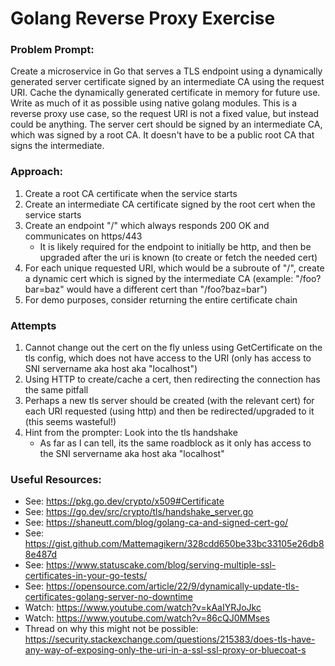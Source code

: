 
# Golang Reverse Proxy Exercise

### Problem Prompt:

Create a microservice in Go that serves a TLS endpoint using a dynamically generated server certificate signed by an intermediate CA using the request URI. Cache the dynamically generated certificate in memory for future use. Write as much of it as possible using native golang modules. This is a reverse proxy use case, so the request URI is not a fixed value, but instead could be anything. The server cert should be signed by an intermediate CA, which was signed by a root CA. It doesn't have to be a public root CA that signs the intermediate. 



### Approach:

1. Create a root CA certificate when the service starts
2. Create an intermediate CA certificate signed by the root cert when the service starts
3. Create an endpoint "/" which always responds 200 OK and communicates on https/443
    * It is likely required for the endpoint to initially be http, and then be upgraded after the uri is known (to create or fetch the needed cert)
4. For each unique requested URI, which would be a subroute of "/", create a dynamic cert which is signed by the intermediate CA (example: "/foo?bar=baz" would have a different cert than "/foo?baz=bar")
5. For demo purposes, consider returning the entire certificate chain


### Attempts
1. Cannot change out the cert on the fly unless using GetCertificate on the tls config, which does not have access to the URI (only has access to SNI servername aka host aka "localhost")
2. Using HTTP to create/cache a cert, then redirecting the connection has the same pitfall
3. Perhaps a new tls server should be created (with the relevant cert) for each URI requested (using http) and then be redirected/upgraded to it (this seems wasteful!)
4. Hint from the prompter: Look into the tls handshake
    - As far as I can tell, its the same roadblock as it only has access to the SNI servername aka host aka "localhost"


### Useful Resources:
* See: https://pkg.go.dev/crypto/x509#Certificate
* See: https://go.dev/src/crypto/tls/handshake_server.go
* See: https://shaneutt.com/blog/golang-ca-and-signed-cert-go/
* See: https://gist.github.com/Mattemagikern/328cdd650be33bc33105e26db88e487d
* See: https://www.statuscake.com/blog/serving-multiple-ssl-certificates-in-your-go-tests/
* See: https://opensource.com/article/22/9/dynamically-update-tls-certificates-golang-server-no-downtime
* Watch: https://www.youtube.com/watch?v=kAaIYRJoJkc
* Watch: https://www.youtube.com/watch?v=86cQJ0MMses
* Thread on why this might not be possible: https://security.stackexchange.com/questions/215383/does-tls-have-any-way-of-exposing-only-the-uri-in-a-ssl-ssl-proxy-or-bluecoat-s
